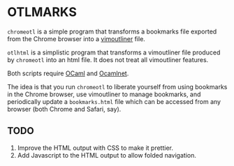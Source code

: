 OTLMARKS
========

`chromeotl` is a simple program that transforms a bookmarks file exported 
from the Chrome browser into a
[vimoutliner](https://github.com/vimoutliner/vimoutliner) file.

`otlhtml` is a simplistic program that transforms a vimoutliner file 
produced by `chromeotl` into an html file. It does not treat all vimoutliner 
features.

Both scripts require [OCaml](http://ocaml.org) and
[Ocamlnet](http://projects.camlcity.org/projects/ocamlnet.html).

The idea is that you run `chromeotl` to liberate yourself from using 
bookmarks in the Chrome browser, use vimoutliner to manage bookmarks, and 
periodically update a `bookmarks.html` file which can be accessed from any 
browser (both Chrome and Safari, say).

TODO
----
1. Improve the HTML output with CSS to make it prettier.
2. Add Javascript to the HTML output to allow folded navigation.

